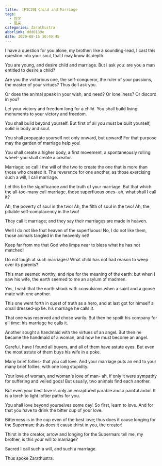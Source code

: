 ```yaml
---
title: 【P1C20】Child and Marriage
tags:
  - 哲学
  - 尼采
categories: Zarathustra
abbrlink: ddd0139e
date: 2020-08-16 10:49:45
---
```

I have a question for you alone, my brother: like a sounding-lead, I cast this question into your soul, that I may know its depth.

You are young, and desire child and marriage. But I ask you: are you a man entitled to desire a child?
<!--more-->
Are you the victorious one, the self-conqueror, the ruler of your passions, the master of your virtues? Thus do I ask you.

Or does the animal speak in your wish, and need? Or loneliness? Or discord in you?

Let your victory and freedom long for a child. You shall build living monuments to your victory and freedom.

You shall build beyond yourself. But first of all you must be built yourself, solid in body and soul.

You shall propagate yourself not only onward, but upward! For that purpose may the garden of marriage help you!

You shall create a higher body, a first movement, a spontaneously rolling wheel- you shall create a creator.

Marriage: so call I the will of the two to create the one that is more than those who created it. The reverence for one another, as those exercising such a will, I call marriage.

Let this be the significance and the truth of your marriage. But that which the all-too-many call marriage, those superfluous ones- ah, what shall I call it?

Ah, the poverty of soul in the two! Ah, the filth of soul in the two! Ah, the pitiable self-complacency in the two!

They call it marriage; and they say their marriages are made in heaven.

Well I do not like that heaven of the superfluous! No, I do not like them, those animals tangled in the heavenly net!

Keep far from me that God who limps near to bless what he has not matched!

Do not laugh at such marriages! What child has not had reason to weep over its parents?

This man seemed worthy, and ripe for the meaning of the earth: but when I saw his wife, the earth seemed to me an asylum of madmen.

Yes, I wish that the earth shook with convulsions when a saint and a goose mate with one another.

This one went forth in quest of truth as a hero, and at last got for himself a small dressed-up lie: his marriage he calls it.

That one was reserved and chose warily. But then he spoilt his company for all time: his marriage he calls it.

Another sought a handmaid with the virtues of an angel. But then he became the handmaid of a woman, and now he must become an angel.

Careful, have I found all buyers, and all of them have astute eyes. But even the most astute of them buys his wife in a poke.

Many brief follies- that you call love. And your marriage puts an end to your many brief follies, with one long stupidity.

Your love of woman, and woman's love of man- ah, if only it were sympathy for suffering and veiled gods! But usually, two animals find each another.

But even your best love is only an enraptured parable and a painful ardor. It is a torch to light loftier paths for you.

You shall love beyond yourselves some day! So first, learn to love. And for that you have to drink the bitter cup of your love.

Bitterness is in the cup even of the best love; thus does it cause longing for the Superman; thus does it cause thirst in you, the creator!

Thirst in the creator, arrow and longing for the Superman: tell me, my brother, is this your will to marriage?

Sacred I call such a will, and such a marriage.

Thus spoke Zarathustra.
